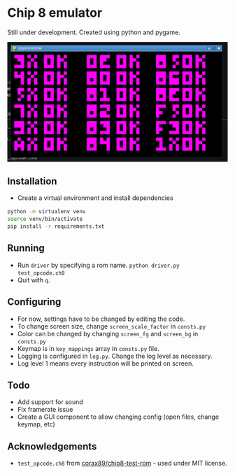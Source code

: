 # Chip 8 emulator

Still under development. Created using python and pygame.

![image](doc/screen.png)

## Installation
- Create a virtual environment and install dependencies
```bash
python -m virtualenv venv
source venv/bin/activate
pip install -r requirements.txt
```
## Running
- Run `driver` by specifying a rom name.
`python driver.py test_opcode.ch8`
- Quit with `q`.

## Configuring
- For now, settings have to be changed by editing the code.
- To change screen size, change `screen_scale_factor` in `consts.py`
- Color can be changed by changing `screen_fg` and `screen_bg` in `consts.py`
- Keymap is in `key_mappings` array in `consts.py` file.
- Logging is configured in `log.py`. Change the log level as necessary.
- Log level 1 means every instruction will be printed on screen.

## Todo
- Add support for sound
- Fix framerate issue
- Create a GUI component to allow changing config (open files, change keymap, etc)

## Acknowledgements
- `test_opcode.ch8` from [corax89/chip8-test-rom](https://github.com/corax89/chip8-test-rom) - used under MIT license.
